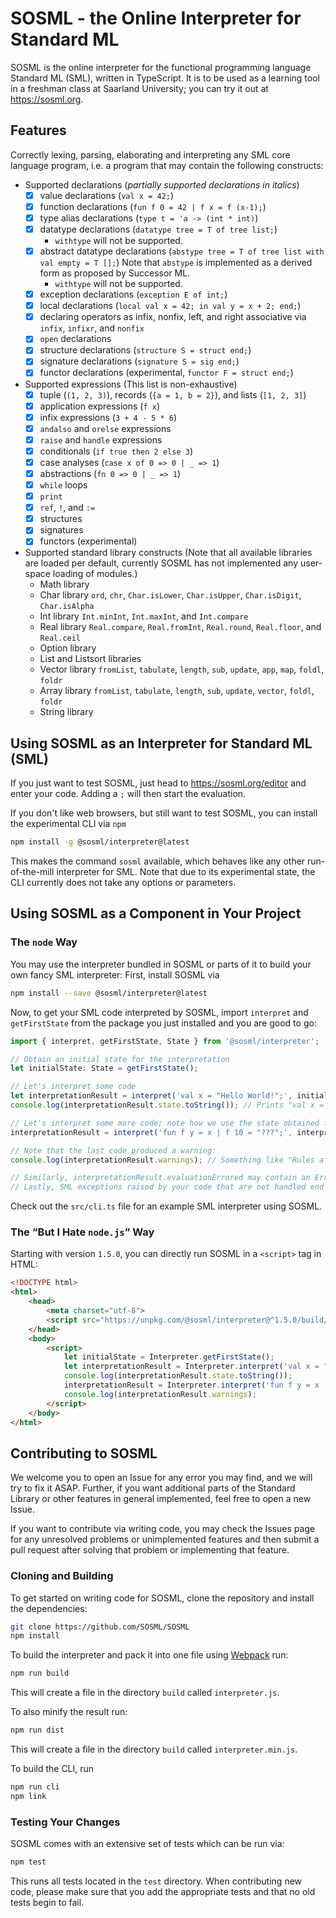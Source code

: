 # SOSML - the Online Interpreter for Standard ML

SOSML is the online interpreter for the functional programming language Standard ML (SML), written in TypeScript.
It is to be used as a learning tool in a freshman class at Saarland University; you can try it out at https://sosml.org.

## Features
Correctly lexing, parsing, elaborating and interpreting any SML core language program, i.e. a program that may contain the following constructs:

* Supported declarations (_partially supported declarations in italics_)
  * [x] value declarations (`val x = 42;`)
  * [x] function declarations (`fun f 0 = 42 | f x = f (x-1);`)
  * [x] type alias declarations (`type t = 'a -> (int * int)`)
  * [x] datatype declarations (`datatype tree = T of tree list;`)
    * `withtype` will not be supported.
  * [x] abstract datatype declarations (`abstype tree = T of tree list with val empty = T [];`)
        Note that `abstype` is implemented as a derived form as proposed by Successor ML.
    * `withtype` will not be supported.
  * [x] exception declarations (`exception E of int;`)
  * [x] local declarations (`local val x = 42; in val y = x + 2; end;`)
  * [x] declaring operators as infix, nonfix, left, and right associative via `infix`, `infixr`, and `nonfix`
  * [x] `open` declarations
  * [x] structure declarations (`structure S = struct end;`)
  * [x] signature declarations (`signature S = sig end;`)
  * [x] functor declarations (experimental, `functor F = struct end;`)
* Supported expressions (This list is non-exhaustive)
  * [x] tuple (`(1, 2, 3)`), records (`{a = 1, b = 2}`), and lists (`[1, 2, 3]`)
  * [x] application expressions (`f x`)
  * [x] infix expressions (`3 + 4 - 5 * 6`)
  * [x] `andalso` and `orelse` expressions
  * [x] `raise` and `handle` expressions
  * [x] conditionals (`if true then 2 else 3`)
  * [x] case analyses (`case x of 0 => 0 | _ => 1`)
  * [x] abstractions (`fn 0 => 0 | _ => 1`)
  * [x] `while` loops
  * [x] `print`
  * [x] `ref`, `!`, and `:=`
  * [x] structures
  * [x] signatures
  * [x] functors (experimental)
* Supported standard library constructs (Note that all available libraries are loaded per default, currently SOSML has not implemented any user-space loading of modules.)
  * Math library
  * Char library `ord`, `chr`, `Char.isLower`, `Char.isUpper`, `Char.isDigit`, `Char.isAlpha`
  * Int library `Int.minInt`, `Int.maxInt`, and `Int.compare`
  * Real library `Real.compare`, `Real.fromInt`, `Real.round`, `Real.floor`, and `Real.ceil`
  * Option library
  * List and Listsort libraries
  * Vector library `fromList`, `tabulate`, `length`, `sub`, `update`, `app`, `map`, `foldl`, `foldr`
  * Array library `fromList`, `tabulate`, `length`, `sub`, `update`, `vector`, `foldl`, `foldr`
  * String library

## Using SOSML as an Interpreter for Standard ML (SML)

If you just want to test SOSML, just head to https://sosml.org/editor and enter your code.
Adding a `;` will then start the evaluation.

If you don't like web browsers, but still want to test SOSML, you can install the experimental CLI via `npm`
```bash
npm install -g @sosml/interpreter@latest
```
This makes the command `sosml` available, which behaves like any other run-of-the-mill interpreter for SML.
Note that due to its experimental state, the CLI currently does not take any options or parameters.

## Using SOSML as a Component in Your Project

### The `node` Way

You may use the interpreter bundled in SOSML or parts of it to build your own fancy SML interpreter:
First, install SOSML via
```bash
npm install --save @sosml/interpreter@latest
```
Now, to get your SML code interpreted by SOSML, import `interpret` and `getFirstState` from the package you just installed
and you are good to go:
```js
import { interpret, getFirstState, State } from '@sosml/interpreter';

// Obtain an initial state for the interpretation
let initialState: State = getFirstState();

// Let's interpret some code
let interpretationResult = interpret('val x = "Hello World!";', initialState);
console.log(interpretationResult.state.toString()); // Prints "val x = "Hello World!": string;"

// Let's interpret some more code; note how we use the state obtained from the last step
interpretationResult = interpret('fun f y = x | f 10 = "???";', interpretationResult.state);

// Note that the last code produced a warning:
console.log(interpretationResult.warnings); // Something like "Rules after "y" unused in pattern matching."

// Similarly, interpretationResult.evaluationErrored may contain an Error if the interpretation of your code failed
// Lastly, SML exceptions raised by your code that are not handled end up in interpretationResult.error.
```
Check out the `src/cli.ts` file for an example SML interpreter using SOSML.

### The “But I Hate `node.js`” Way

Starting with version `1.5.0`, you can directly run SOSML in a `<script>` tag in HTML:

```HTML
<!DOCTYPE html>
<html>
    <head>
        <meta charset="utf-8">
        <script src="https://unpkg.com/@sosml/interpreter@^1.5.0/build/interpreter.min.js"></script>
    </head>
    <body>
        <script>
            let initialState = Interpreter.getFirstState();
            let interpretationResult = Interpreter.interpret('val x = "Hello World!";', initialState);
            console.log(interpretationResult.state.toString());
            interpretationResult = Interpreter.interpret('fun f y = x | f 10 = "???";',                   interpretationResult.state);
            console.log(interpretationResult.warnings);
        </script>
    </body>
</html>
```

## Contributing to SOSML

We welcome you to open an Issue for any error you may find, and we will try to fix it ASAP.
Further, if you want additional parts of the Standard Library or other features in general implemented,
feel free to open a new Issue.

If you want to contribute via writing code, you may check the Issues page for any unresolved problems
or unimplemented features and then submit a pull request after solving that problem or implementing that feature.

### Cloning and Building

To get started on writing code for SOSML, clone the repository and install the dependencies:
```bash
git clone https://github.com/SOSML/SOSML
npm install
```

To build the interpreter and pack it into one file using [Webpack](https://webpack.js.org/) run:
```bash
npm run build
```
This will create a file in the directory `build` called `interpreter.js`.

To also minify the result run:
```bash
npm run dist
```
This will create a file in the directory `build` called `interpreter.min.js`.

To build the CLI, run
```bash
npm run cli
npm link
```

### Testing Your Changes

SOSML comes with an extensive set of tests which can be run via:
```bash
npm test
```
This runs all tests located in the `test` directory.
When contributing new code, please make sure that you add the appropriate tests and that no old tests begin to fail.

